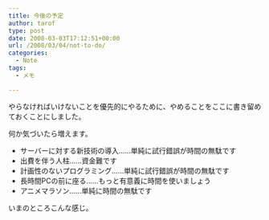 ```yaml
---
title: 今後の予定
author: tarof
type: post
date: 2008-03-03T17:12:51+00:00
url: /2008/03/04/not-to-do/
categories:
  - Note
tags:
  - メモ

---
```

やらなければいけないことを優先的にやるために、やめることをここに書き留めておくことにしました。
  
何か気づいたら増えます。

  * サーバーに対する新技術の導入……単純に試行錯誤が時間の無駄です
  * 出費を伴う人柱……資金難です
  * 計画性のないプログラミング……単純に試行錯誤が時間の無駄です
  * 長時間PCの前に座る……もっと有意義に時間を使いましょう
  * アニメマラソン……単純に時間の無駄です

いまのところこんな感じ。